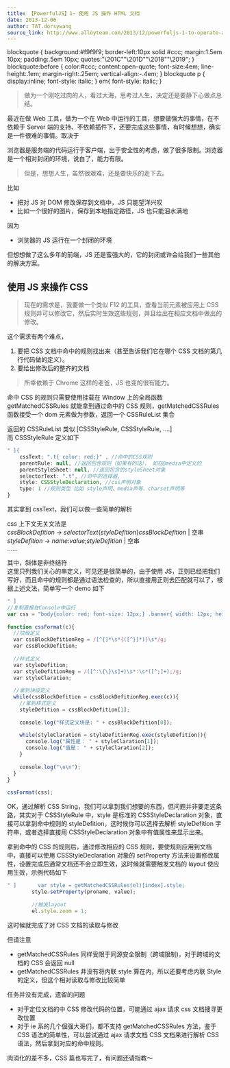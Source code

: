 ```yaml
---
title: 【PowerfulJS】1~ 使用 JS 操作 HTML 文档
date: 2013-12-06
author: TAT.dorsywang
source_link: http://www.alloyteam.com/2013/12/powerfuljs-1-to-operate-an-html-document-using-js/
---
```


<!-- {% raw %} - for jekyll -->

blockquote { background:#f9f9f9; border-left:10px solid #ccc; margin:1.5em 10px; padding:.5em 10px; quotes:"\\201C""\\201D""\\2018""\\2019"; } blockquote:before { color:#ccc; content:open-quote; font-size:4em; line-height:.1em; margin-right:.25em; vertical-align:-.4em; } blockquote p { display:inline; font-style: italic; } em{ font-style: italic; }

> 做为一个刚吃过肉的人，看过大海，思考过人生，决定还是要静下心做点总结。

最近在做 Web 工具，做为一个在 Web 中运行的工具，想要做强大的事情，在不依赖于 Server 端的支持、不依赖插件下，还要完成这些事情，有时候想想，确实是一件很难的事情。取决于

浏览器是服务端的代码运行于客户端，出于安全性的考虑，做了很多限制。浏览器是一个相对封闭的环境，说白了，能力有限。  

> 但是，想想人生，虽然很艰难，还是要快乐的走下去。

比如

-   把对 JS 对 DOM 修改保存到文档中，JS 只能望洋兴叹
-   比如一个很好的图片，保存到本地指定路径，JS 也只能泪水满地

因为

-   浏览器的 JS 运行在一个封闭的环境

但想想做了这么多年的前端，JS 还是蛮强大的，它的封闭或许会给我们一些其他的解决方案。

## 使用 JS 来操作 CSS

> 现在的需求是，我要做一个类似 F12 的工具，查看当前元素被应用上 CSS 规则并可以修改它，然后实时生效这些规则，并且给出在相应文档中做出的修改。

这个需求有两个难点，

1.  要把 CSS 文档中命中的规则找出来（甚至告诉我们它在哪个 CSS 文档的第几行代码做的定义）。
2.  要给出修改后的整齐的文档

> 所幸依赖于 Chrome 这样的老爸，JS 也变的很有能力。

命中 CSS 的规则只需要使用挂载在 Window 上的全局函数 getMatchedCSSRules 就能拿到通过命中的 CSS 规则，getMatchedCSSRules 函数接受一个 dom 元素做为参数，返回一个 CSSRuleList 集合

返回的 CSSRuleList 类似 \[CSSStyleRule, CSSStyleRule, ....]  
而 CSSStyleRule 定义如下

```javascript
" ]{
    cssText: ".t{ color: red;}" , //命中的CSS规则
    parentRule: null, //返回包含规则（如果有的话）， 如在@media中定义的
    parentStyleSheet: null, //返回包含的styleSheet对象
    selectorText: ".t", //命中的选择器,
    style: CSSStyleDeclaration, //css声明对象
    type: 1 //规则类型 比如 style声明、media声等、charset声明等
}
```

其实拿到 cssText，我们可以做一些简单的解析

css 上下文无关文法是  
_cssBlockDefition_ -> _selectorText_{_styleDefition_}_cssBlockDefition_ | 空串  
_styleDefition_ -> _name_:_value_;_styleDefition_ | 空串  
......

其中，斜体是非终结符  
这里只列我们关心的串定义，可见还是很简单的，由于使用 JS，正则已经把我们写好，而且命中的规则都是通过语法检查的，所以直接用正则去匹配就可以了，根据上述文法，简单写一个 demo 如下

```javascript
" ]
//复制直接在Console中运行
var css = "body{color: red; font-size: 12px;} .banner{ width: 12px; height: 16px; background: url(img/banner.png);}";
 
function cssFormat(c){
  //块级定义
  var cssBlockDefitionReg = /[^{]*\s*{([^}]*)}\s*/g;
  var cssBlockDefition;
 
  //样式定义
  var styleDefition;
  var styleDefitionReg = /([^:\{\}\s]+)\s*:\s*([^;]+);/g;
  var styleClaration;
 
  //拿到块级定义
  while(cssBlockDefition = cssBlockDefitionReg.exec(c)){
    //拿到样式定义
    styleDefition = cssBlockDefition[1];
 
    console.log("样式定义块是: " + cssBlockDefition[0]);
 
    while(styleClaration = styleDefitionReg.exec(styleDefition)){
      console.log("属性是： " + styleClaration[1]);
      console.log("值是： " + styleClaration[2]);
    }
 
    console.log("\n\n");
  }
}
 
cssFormat(css);
```

OK，通过解析 CSS String，我们可以拿到我们想要的东西，但问题并非要走这条路，其实对于 CSSStyleRule 中，style 是标准的 CSSStyleDeclaration 对象，直接可以拿到命中规则的 styleDefition，这时候你可以选择去解析 styleDefition 字符串，或者选择直接用 CSSStyleDeclaration 对象中有值属性来显示出来。

拿到命中的 CSS 的规则后，通过修改相应的 CSS 规则，要使规则应用到文档中，直接可以使用 CSSStyleDeclaration 对象的 setProperty 方法来设置修改属性，设置完成后通常文档还不会立即生效，这时候就需要触发文档的 layout 使应用生效，示例代码如下

```javascript
" ]       var style = getMatchedCSSRules(el)[index].style;
        style.setProperty(proname, value);
 
        //触发layout
        el.style.zoom = 1;
```

这时候就完成了对 CSS 文档的读取与修改

但请注意

-   getMatchedCSSRules 同样受限于同源安全限制（跨域限制)，对于跨域的文档的 CSS 会返回 null
-   getMatchedCSSRules 并没有将内联 style 算在内，所以还要考虑内联 Style 的定义，但这个相对读取与修改比较简单

任务并没有完成，遗留的问题

-   对于定位文档的中 CSS 修改代码的位置，可能通过 ajax 请求 css 文档搜寻更改位置
-   对于 ie 系的几个倔强大哥们，都不支持 getMatchedCSSRules 方法，鉴于 CSS 语法的简单性，可以尝试通过 ajax 请求文档 CSS 文档来进行解析 CSS 语法，然后拿到对应的命中规则。

肉消化的差不多，CSS 篇也写完了，有问题还请指教～


<!-- {% endraw %} - for jekyll -->
